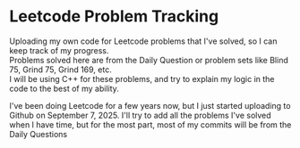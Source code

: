# Leetcode Problem Tracking

Uploading my own code for Leetcode problems that I've solved, so I can keep track of my progress.  
Problems solved here are from the Daily Question or problem sets like Blind 75, Grind 75, Grind 169, etc.  
I will be using C++ for these problems, and try to explain my logic in the code to the best of my ability.  

I've been doing Leetcode for a few years now, but I just started uploading to Github on September 7, 2025. I'll try to add all the problems I've solved when I have time, but for the most part, most of my commits will be from the Daily Questions
